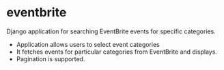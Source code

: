 # eventbrite

Django application for searching EventBrite events for specific categories.

- Application allows users to select event categories
- It fetches events for particular categories from EventBrite and displays.
- Pagination is supported.